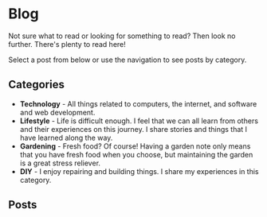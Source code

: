 # Blog

Not sure what to read or looking for something to read? Then look no further.
There's plenty to read here!

Select a post from below or use the navigation to see posts by category.

## Categories

* **Technology** - All things related to computers, the internet, and software and web development.
* **Lifestyle** - Life is difficult enough. I feel that we can all learn from others and their experiences
on this journey. I share stories and things that I have learned along the way.
* **Gardening** - Fresh food? Of course! Having a garden note only means that you have fresh food
when you choose, but maintaining the garden is a great stress reliever.
* **DIY** - I enjoy repairing and building things. I share my experiences in this category.

## Posts

